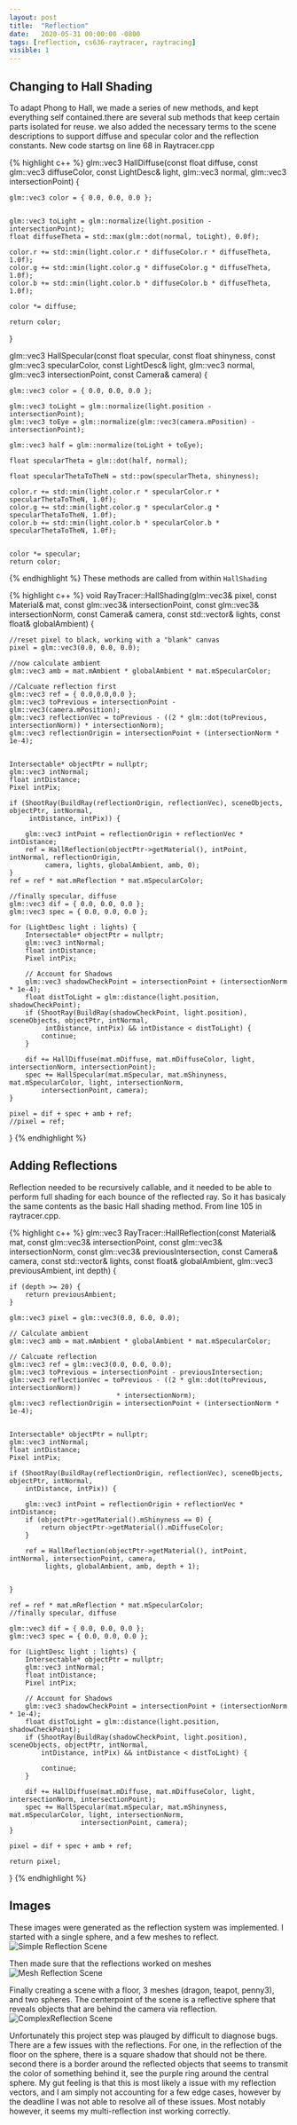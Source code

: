 ```yaml
---
layout: post
title:  "Reflection"
date:   2020-05-31 00:00:00 -0800
tags: [reflection, cs636-raytracer, raytracing]
visible: 1
---
```


## Changing to Hall Shading
To adapt Phong to Hall, we made a series of  new methods, and kept everything self contained.there are several sub methods that keep certain parts isolated for reuse. we also added the necessary terms to the scene descriptions to support diffuse and specular color and the reflection constants. New code startsg on line 68 in Raytracer.cpp

{% highlight c++ %}
glm::vec3 HallDiffuse(const float diffuse, const glm::vec3 diffuseColor, const LightDesc& light,
      glm::vec3 normal, glm::vec3 intersectionPoint) {

    glm::vec3 color = { 0.0, 0.0, 0.0 };


    glm::vec3 toLight = glm::normalize(light.position - intersectionPoint);
    float diffuseTheta = std::max(glm::dot(normal, toLight), 0.0f);

    color.r += std::min(light.color.r * diffuseColor.r * diffuseTheta, 1.0f);
    color.g += std::min(light.color.g * diffuseColor.g * diffuseTheta, 1.0f);
    color.b += std::min(light.color.b * diffuseColor.b * diffuseTheta, 1.0f);

    color *= diffuse;

    return color;
}

glm::vec3 HallSpecular(const float specular, const float shinyness, const glm::vec3 specularColor,
     const LightDesc& light, glm::vec3 normal, glm::vec3 intersectionPoint, const Camera& camera) {

    glm::vec3 color = { 0.0, 0.0, 0.0 };

    glm::vec3 toLight = glm::normalize(light.position - intersectionPoint);
    glm::vec3 toEye = glm::normalize(glm::vec3(camera.mPosition) - intersectionPoint);

    glm::vec3 half = glm::normalize(toLight + toEye);

    float specularTheta = glm::dot(half, normal);

    float specularThetaToTheN = std::pow(specularTheta, shinyness);

    color.r += std::min(light.color.r * specularColor.r * specularThetaToTheN, 1.0f);
    color.g += std::min(light.color.g * specularColor.g * specularThetaToTheN, 1.0f);
    color.b += std::min(light.color.b * specularColor.b * specularThetaToTheN, 1.0f);


    color *= specular;
    return color;
{% endhighlight %}
 These methods are called from within `HallShading`

{% highlight c++ %}
 void RayTracer::HallShading(glm::vec3& pixel, const Material& mat, const glm::vec3& intersectionPoint,
     const glm::vec3& intersectionNorm, const Camera& camera, const std::vector<LightDesc>& lights,
     const float& globalAmbient) {

    //reset pixel to black, working with a "blank" canvas
    pixel = glm::vec3(0.0, 0.0, 0.0);

    //now calculate ambient
    glm::vec3 amb = mat.mAmbient * globalAmbient * mat.mSpecularColor;

    //Calcuate reflection first
    glm::vec3 ref = { 0.0,0.0,0.0 };
    glm::vec3 toPrevious = intersectionPoint - glm::vec3(camera.mPosition);
    glm::vec3 reflectionVec = toPrevious - ((2 * glm::dot(toPrevious, intersectionNorm)) * intersectionNorm);
    glm::vec3 reflectionOrigin = intersectionPoint + (intersectionNorm * 1e-4);


    Intersectable* objectPtr = nullptr;
    glm::vec3 intNormal;
    float intDistance;
    Pixel intPix;

    if (ShootRay(BuildRay(reflectionOrigin, reflectionVec), sceneObjects, objectPtr, intNormal,
         intDistance, intPix)) {

        glm::vec3 intPoint = reflectionOrigin + reflectionVec * intDistance;
        ref = HallReflection(objectPtr->getMaterial(), intPoint, intNormal, reflectionOrigin,
             camera, lights, globalAmbient, amb, 0);
    }
    ref = ref * mat.mReflection * mat.mSpecularColor;

    //finally specular, diffuse
    glm::vec3 dif = { 0.0, 0.0, 0.0 };
    glm::vec3 spec = { 0.0, 0.0, 0.0 };

    for (LightDesc light : lights) {
        Intersectable* objectPtr = nullptr;
        glm::vec3 intNormal;
        float intDistance;
        Pixel intPix;

        // Account for Shadows
        glm::vec3 shadowCheckPoint = intersectionPoint + (intersectionNorm * 1e-4);
        float distToLight = glm::distance(light.position, shadowCheckPoint);
        if (ShootRay(BuildRay(shadowCheckPoint, light.position), sceneObjects, objectPtr, intNormal,
             intDistance, intPix) && intDistance < distToLight) {
            continue;
        }

        dif += HallDiffuse(mat.mDiffuse, mat.mDiffuseColor, light, intersectionNorm, intersectionPoint);
        spec += HallSpecular(mat.mSpecular, mat.mShinyness, mat.mSpecularColor, light, intersectionNorm,
            intersectionPoint, camera);
    }

    pixel = dif + spec + amb + ref;
    //pixel = ref;
}
{% endhighlight %}


## Adding Reflections

Reflection needed to be recursively callable, and it needed to be able to perform full shading for each bounce of the reflected ray. So it has basicaly the same contents as the basic Hall shading method. From line 105 in raytracer.cpp.


{% highlight c++ %}
glm::vec3 RayTracer::HallReflection(const Material& mat, const glm::vec3& intersectionPoint,
     const glm::vec3& intersectionNorm, const glm::vec3& previousIntersection,
     const Camera& camera, const std::vector<LightDesc>& lights, const float& globalAmbient,
     glm::vec3 previousAmbient, int depth) {

    if (depth >= 20) {
        return previousAmbient;
    }

    glm::vec3 pixel = glm::vec3(0.0, 0.0, 0.0);

    // Calculate ambient
    glm::vec3 amb = mat.mAmbient * globalAmbient * mat.mSpecularColor;

    // Calcuate reflection
    glm::vec3 ref = glm::vec3(0.0, 0.0, 0.0);
    glm::vec3 toPrevious = intersectionPoint - previousIntersection;
    glm::vec3 reflectionVec = toPrevious - ((2 * glm::dot(toPrevious, intersectionNorm))
                               * intersectionNorm);
    glm::vec3 reflectionOrigin = intersectionPoint + (intersectionNorm * 1e-4);


    Intersectable* objectPtr = nullptr;
    glm::vec3 intNormal;
    float intDistance;
    Pixel intPix;

    if (ShootRay(BuildRay(reflectionOrigin, reflectionVec), sceneObjects, objectPtr, intNormal,
        intDistance, intPix)) {

        glm::vec3 intPoint = reflectionOrigin + reflectionVec * intDistance;
        if (objectPtr->getMaterial().mShinyness == 0) {
            return objectPtr->getMaterial().mDiffuseColor;
        }

        ref = HallReflection(objectPtr->getMaterial(), intPoint, intNormal, intersectionPoint, camera,
             lights, globalAmbient, amb, depth + 1);


    }

    ref = ref * mat.mReflection * mat.mSpecularColor;
    //finally specular, diffuse

    glm::vec3 dif = { 0.0, 0.0, 0.0 };
    glm::vec3 spec = { 0.0, 0.0, 0.0 };

    for (LightDesc light : lights) {
        Intersectable* objectPtr = nullptr;
        glm::vec3 intNormal;
        float intDistance;
        Pixel intPix;

        // Account for Shadows
        glm::vec3 shadowCheckPoint = intersectionPoint + (intersectionNorm * 1e-4);
        float distToLight = glm::distance(light.position, shadowCheckPoint);
        if (ShootRay(BuildRay(shadowCheckPoint, light.position), sceneObjects, objectPtr, intNormal,
            intDistance, intPix) && intDistance < distToLight) {

            continue;
        }

        dif += HallDiffuse(mat.mDiffuse, mat.mDiffuseColor, light, intersectionNorm, intersectionPoint);
        spec += HallSpecular(mat.mSpecular, mat.mShinyness, mat.mSpecularColor, light, intersectionNorm,
                      intersectionPoint, camera);
    }

    pixel = dif + spec + amb + ref;

    return pixel;
}
{% endhighlight %}


## Images

These images were generated as the reflection system was implemented. I started with a single sphere, and a few meshes to reflect.
![Simple Reflection Scene](/assets/images/HW_6/basic-reflection.png)

Then made sure that the reflections worked on meshes
![Mesh Reflection Scene](/assets/images/HW_6/blobby-reflection.png)

Finally creating a scene with a floor, 3 meshes (dragon, teapot, penny3), and two spheres. The centerpoint of the scene is a reflective sphere that reveals objects that are behind the camera via reflection.
![ComplexReflection Scene](/assets/images/HW_6/complex-reflection.png)

Unfortunately this project step was plauged by difficult to diagnose bugs. There are a few issues with the reflections. For one, in the reflection of the floor on the sphere, there is a square shadow that should not be there. second there is a border around the reflected objects that seems to transmit the color of something behind it, see the purple ring around the central sphere. My gut feeling is that this is most likely a issue with my reflection vectors, and I am simply not accounting for a few edge cases, however by the deadline I was not able to resolve all of these issues. Most notably however, it seems my multi-reflection inst working correctly.